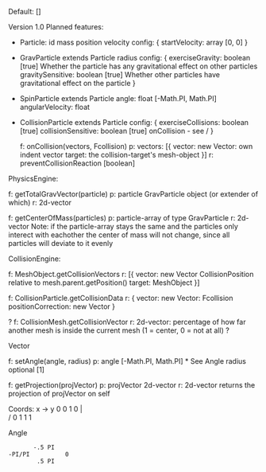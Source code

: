 Default: []


Version 1.0
Planned features:










- Particle: 
	id
	mass
	position
	velocity
	config: {
		startVelocity: array [0, 0]
	}


- GravParticle extends Particle
	radius
	config: {
		exerciseGravity: boolean [true]			Whether the particle has any gravitational effect on other particles
		gravitySensitive: boolean [true] 		Whether other particles have gravitational effect on the particle
	}



- SpinParticle extends Particle
	angle: 					float [-Math.PI, Math.PI]
	angularVelocity: 		float



- CollisionParticle extends Particle
	config: {
		exerciseCollisions: boolean [true]
		collisionSensitive: boolean [true]
		onCollision - see \/
	}
	
	
	f: 	onCollision(vectors, Fcollision)
	p:	vectors: [{
		vector:	new Vector: own indent vector 
		target: the collision-target's mesh-object
	}]
	r: preventCollisionReaction [boolean]








PhysicsEngine:

f: 	getTotalGravVector(particle)
p:	particle 		GravParticle object (or extender of which)
r:	2d-vector


f: 	getCenterOfMass(particles)
p:  particle-array of type GravParticle
r: 	2d-vector
Note: if the particle-array stays the same and the particles only interect with eachother the center of mass will not change, since all particles will deviate to it evenly






CollisionEngine:

f: 	MeshObject.getCollisionVectors
r:	[{
	vector: new Vector 		CollisionPosition relative to mesh.parent.getPosition()
	target: MeshObject
}]


f: 	CollisionParticle.getCollisionData
r:	{
	vector: new Vector: Fcollision
	positionCorrection: new Vector
}



?
f:	CollisionMesh.getCollisionVector
r:	2d-vector: percentage of how far another mesh is inside the current mesh (1 = center, 0 = not at all)
?













Vector

f: 	setAngle(angle, radius)
p: 	angle [-Math.PI, Math.PI]		* See Angle
	radius optional [1]

f: 	getProjection(projVector)
p:  projVector 2d-vector
r: 	2d-vector		returns the projection of projVector on self



Coords:
		x ->
	y	0 0		1 0
	|	
	\/	0 1		1 1


Angle
		
		   -.5 PI
	-PI/PI			0
			.5 PI


